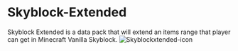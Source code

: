 # Skyblock-Extended
Skyblock Extended is a data pack that will extend an items range that player can get in Minecraft Vanilla Skyblock.
![Skyblockxtended-icon](https://github.com/user-attachments/assets/f880475b-94f7-4223-9e8d-58820a3e1c8f)
